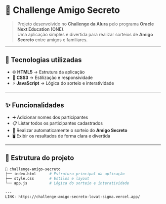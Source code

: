 # 🎁 Challenge Amigo Secreto  

> Projeto desenvolvido no **Challenge da Alura** pelo programa **Oracle Next Education (ONE)**.  
> Uma aplicação simples e divertida para realizar sorteios de **Amigo Secreto** entre amigos e familiares.  

---

## 🚀 Tecnologias utilizadas  
- 🌐 **HTML5** → Estrutura da aplicação  
- 🎨 **CSS3** → Estilização e responsividade  
- ⚡ **JavaScript** → Lógica do sorteio e interatividade  

---

## ✨ Funcionalidades  
- ➕ Adicionar nomes dos participantes  
- 📋 Listar todos os participantes cadastrados  
- 🎲 Realizar automaticamente o sorteio do **Amigo Secreto**  
- 🖥️ Exibir os resultados de forma clara e divertida  

---

## 📂 Estrutura do projeto  
```bash
📁 challenge-amigo-secreto
├── index.html      # Estrutura principal da aplicação
├── style.css       # Estilos e layout
└── app.js          # Lógica do sorteio e interatividade

---
LINK: https://challenge-amigo-secreto-lovat-sigma.vercel.app/
